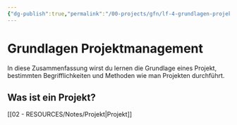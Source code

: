 ```yaml
---
{"dg-publish":true,"permalink":"/00-projects/gfn/lf-4-grundlagen-projektmanagement/","tags":["gfn","inProgress","LF4","publish"],"noteIcon":"","updated":"2024-06-10T21:24:39.000+02:00"}
---
```


# Grundlagen Projektmanagement 

In diese Zusammenfassung wirst du lernen die Grundlage eines Projekt, bestimmten Begrifflichkeiten und Methoden wie man Projekten durchführt.
## Was ist ein Projekt?
[[02 - RESOURCES/Notes/Projekt\|Projekt]]